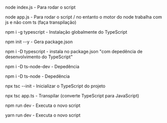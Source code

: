 node index.js - Para rodar o script

node app.js - Para rodar o script / no entanto o motor do node trabalha com js e não com ts (faça transpilação)

npm i -g typescript - Instalação globalmente do TypeScript

npm init --y - Gera package.json

npm i -D typescript - instala no package.json "com depedência de desenvolvimento do TypeScript"

npm i -D ts-node-dev - Depedência

npm i -D ts-node - Depedência

npx tsc --init - Inicializar o TypeScript do projeto

npx tsc app.ts - Transpilar (converte TypeScript para JavaScript)

npm run dev - Executa o novo script

yarn run dev - Executa o novo script